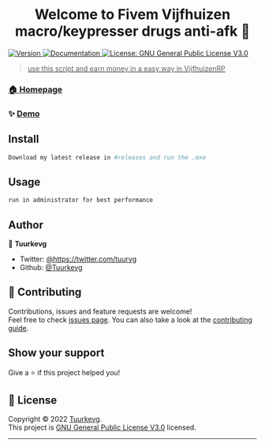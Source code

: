 <h1 align="center">Welcome to Fivem Vijfhuizen macro/keypresser drugs anti-afk 👋</h1>
<p>
  <a href="https://github.com/Tuurkevg/vijfhuizenRP-Autokeypresser-macro-drugs/releases" target="_blank">
  <img alt="Version" src="https://img.shields.io/badge/version-1.1-blue.svg?cacheSeconds=2592000" />
      </a>
  <a href="https://github.com/Tuurkevg/vijfhuizenRP-Autokeypresser-macro-drugs/blob/main/README.md" target="_blank">
    <img alt="Documentation" src="https://img.shields.io/badge/documentation-yes-brightgreen.svg" />
  </a>
  <a href="https://docs.github.com/en/repositories/managing-your-repositorys-settings-and-features/customizing-your-repository/licensing-a-repository#disclaimer" target="_blank">
    <img alt="License: GNU General Public License V3.0" src="https://img.shields.io/badge/License-GNU General Public License V3.0-yellow.svg" />
</p>

> use this script and earn money in a easy way in VijfhuizenRP

### 🏠 [Homepage](https://github.com/Tuurkevg/vijfhuizenRP-Autokeypresser-macro-drugs)

### ✨ [Demo](https://github.com/Tuurkevg/vijfhuizenRP-Autokeypresser-macro-drugs/releases/tag/non-GUI)

## Install

```sh
Download my latest release in #releases and run the .exe
```

## Usage

```sh
run in administrator for best performance
```

## Author

👤 **Tuurkevg**

* Twitter: [@https:\/\/twitter.com\/tuurvg](https://twitter.com/https:\/\/twitter.com\/tuurvg)
* Github: [@Tuurkevg](https://github.com/Tuurkevg)

## 🤝 Contributing

Contributions, issues and feature requests are welcome!<br />Feel free to check [issues page](https://github.com/Tuurkevg/vijfhuizenRP-Autokeypresser-macro-drugs/issues). You can also take a look at the [contributing guide](https://github.com/Tuurkevg/vijfhuizenRP-Autokeypresser-macro-drugs/pulls).

## Show your support

Give a ⭐️ if this project helped you!

## 📝 License

Copyright © 2022 [Tuurkevg](https://github.com/Tuurkevg).<br />
This project is [GNU General Public License V3.0](https://docs.github.com/en/repositories/managing-your-repositorys-settings-and-features/customizing-your-repository/licensing-a-repository#disclaimer) licensed.

***
